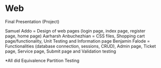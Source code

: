 # Web
Final Presentation (Project)

Samuel Addo = Design of web pages (login page, index page, register page, home page)
Aarharsh Anbuchezhian = CSS files, Shopping cart page/functionality, Unit Testing and Information page
Benjamin Falode = Functionalities (database connection, sessions, CRUD), Admin page, Ticket page, Service page, Submit page and Validation testing

*All did Equivalence Partition Testing
